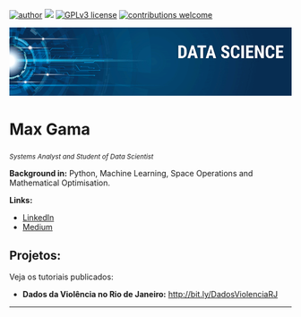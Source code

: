 [![author](https://img.shields.io/badge/author-maxgama-red.svg)](https://www.linkedin.com/in/max-gama-217a425a/) [![](https://img.shields.io/badge/python-3.7+-blue.svg)](https://www.python.org/downloads/release/python-365/) [![GPLv3 license](https://img.shields.io/badge/License-GPLv3-blue.svg)](http://perso.crans.org/besson/LICENSE.html) [![contributions welcome](https://img.shields.io/badge/contributions-welcome-brightgreen.svg?style=flat)](https://github.com/maxgama/data_science/issues)

<p align="center">
  <img src="banner.png" >
</p>

# Max Gama
<sub>*Systems Analyst and Student of Data Scientist*</sub>


**Background in:** Python, Machine Learning, Space Operations and Mathematical Optimisation.

**Links:**
* [LinkedIn](https://www.linkedin.com/in/max-gama-217a425a/)
* [Medium](https://medium.com/@maxminer1976)


## Projetos:
Veja os tutoriais publicados:

* **Dados da Violência no Rio de Janeiro:** http://bit.ly/DadosViolenciaRJ

---



